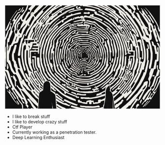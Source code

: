 ![Banner](img/Banner.png)

- I like to break stuff
- I like to develop crazy stuff
- Ctf Player
- Currently working as a penetration tester.
- Deep Learning Enthusiast
